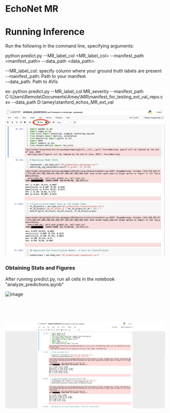 # EchoNet MR

# Running Inference

Run the following in the command line, specifying arguments: 

python predict.py --MR_label_col <MR_label_col> --manifest_path <manifest_path> --data_path <data_path>

--MR_label_col: specify column where your ground truth labels are present </br>
--manifest_path: Path to your manifest </br>
--data_path: Path to AVIs </br>

ex: python predict.py --MR_label_col MR_severity --manifest_path C:\Users\Remote\Documents\Amey\MR\manifest_for_testing_ext_val_repo.csv --data_path D:\amey\stanford_echos_MR_ext_val

<img width="1083" alt="image" src="https://github.com/ecg-net/lvef/blob/main/EF_screenshot.png">


### Obtaining Stats and Figures</br>

After running predict.py, run all cells in the notebook "analyze_predictions.ipynb"

<img width="1083" alt="image" src="https://github.com/echonet/MR/assets/111397367/03b51ec7-f062-4c7d-8657-3be85d49128c">

</br></br> </br>

![](https://github.com/ecg-net/lvef/blob/main/analyze_predictions_lvef_repo.gif)


